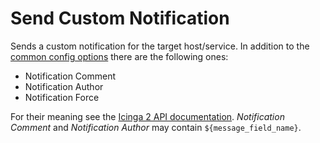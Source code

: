 # Send Custom Notification

Sends a custom notification for the target host/service. In addition to the
[common config options](07-common-config-options.md) there are the following
ones:

* Notification Comment
* Notification Author
* Notification Force

For their meaning see the [Icinga 2 API documentation](https://www.icinga.com/docs/icinga2/latest/doc/12-icinga2-api/#send-custom-notification).
*Notification Comment* and *Notification Author* may contain
`${message_field_name}`.
